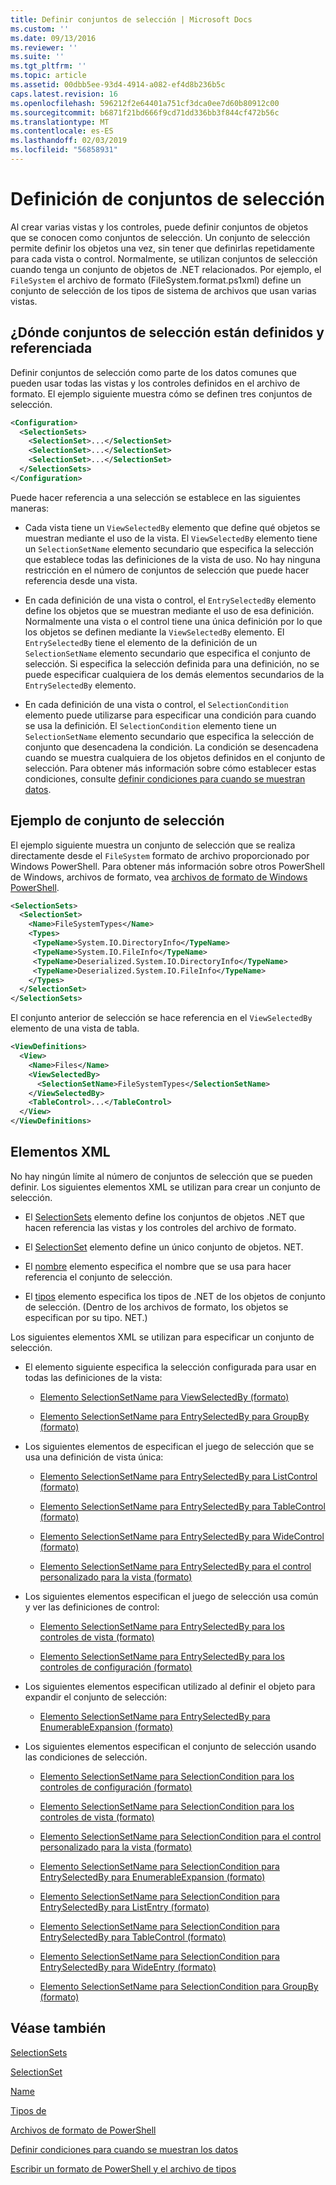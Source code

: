 ```yaml
---
title: Definir conjuntos de selección | Microsoft Docs
ms.custom: ''
ms.date: 09/13/2016
ms.reviewer: ''
ms.suite: ''
ms.tgt_pltfrm: ''
ms.topic: article
ms.assetid: 00dbb5ee-93d4-4914-a082-ef4d8b236b5c
caps.latest.revision: 16
ms.openlocfilehash: 596212f2e64401a751cf3dca0ee7d60b80912c00
ms.sourcegitcommit: b6871f21bd666f9cd71dd336bb3f844cf472b56c
ms.translationtype: MT
ms.contentlocale: es-ES
ms.lasthandoff: 02/03/2019
ms.locfileid: "56858931"
---
```

# <a name="defining-selection-sets"></a>Definición de conjuntos de selección

Al crear varias vistas y los controles, puede definir conjuntos de objetos que se conocen como conjuntos de selección. Un conjunto de selección permite definir los objetos una vez, sin tener que definirlas repetidamente para cada vista o control. Normalmente, se utilizan conjuntos de selección cuando tenga un conjunto de objetos de .NET relacionados. Por ejemplo, el `FileSystem` el archivo de formato (FileSystem.format.ps1xml) define un conjunto de selección de los tipos de sistema de archivos que usan varias vistas.

## <a name="where-selection-sets-are-defined-and-referenced"></a>¿Dónde conjuntos de selección están definidos y referenciada

Definir conjuntos de selección como parte de los datos comunes que pueden usar todas las vistas y los controles definidos en el archivo de formato. El ejemplo siguiente muestra cómo se definen tres conjuntos de selección.

```xml
<Configuration>
  <SelectionSets>
    <SelectionSet>...</SelectionSet>
    <SelectionSet>...</SelectionSet>
    <SelectionSet>...</SelectionSet>
  </SelectionSets>
</Configuration>
```

Puede hacer referencia a una selección se establece en las siguientes maneras:

- Cada vista tiene un `ViewSelectedBy` elemento que define qué objetos se muestran mediante el uso de la vista. El `ViewSelectedBy` elemento tiene un `SelectionSetName` elemento secundario que especifica la selección que establece todas las definiciones de la vista de uso. No hay ninguna restricción en el número de conjuntos de selección que puede hacer referencia desde una vista.

- En cada definición de una vista o control, el `EntrySelectedBy` elemento define los objetos que se muestran mediante el uso de esa definición. Normalmente una vista o el control tiene una única definición por lo que los objetos se definen mediante la `ViewSelectedBy` elemento. El `EntrySelectedBy` tiene el elemento de la definición de un `SelectionSetName` elemento secundario que especifica el conjunto de selección. Si especifica la selección definida para una definición, no se puede especificar cualquiera de los demás elementos secundarios de la `EntrySelectedBy` elemento.

- En cada definición de una vista o control, el `SelectionCondition` elemento puede utilizarse para especificar una condición para cuando se usa la definición. El `SelectionCondition` elemento tiene un `SelectionSetName` elemento secundario que especifica la selección de conjunto que desencadena la condición. La condición se desencadena cuando se muestra cualquiera de los objetos definidos en el conjunto de selección. Para obtener más información sobre cómo establecer estas condiciones, consulte [definir condiciones para cuando se muestran datos](./defining-conditions-for-displaying-data.md).

## <a name="selection-set-example"></a>Ejemplo de conjunto de selección

El ejemplo siguiente muestra un conjunto de selección que se realiza directamente desde el `FileSystem` formato de archivo proporcionado por Windows PowerShell. Para obtener más información sobre otros PowerShell de Windows, archivos de formato, vea [archivos de formato de Windows PowerShell](./powershell-formatting-files.md).

```xml
<SelectionSets>
  <SelectionSet>
    <Name>FileSystemTypes</Name>
    <Types>
     <TypeName>System.IO.DirectoryInfo</TypeName>
     <TypeName>System.IO.FileInfo</TypeName>
     <TypeName>Deserialized.System.IO.DirectoryInfo</TypeName>
     <TypeName>Deserialized.System.IO.FileInfo</TypeName>
    </Types>
  </SelectionSet>
</SelectionSets>
```

El conjunto anterior de selección se hace referencia en el `ViewSelectedBy` elemento de una vista de tabla.

```xml
<ViewDefinitions>
  <View>
    <Name>Files</Name>
    <ViewSelectedBy>
      <SelectionSetName>FileSystemTypes</SelectionSetName>
    </ViewSelectedBy>
    <TableControl>...</TableControl>
  </View>
</ViewDefinitions>

```

## <a name="xml-elements"></a>Elementos XML

 No hay ningún límite al número de conjuntos de selección que se pueden definir. Los siguientes elementos XML se utilizan para crear un conjunto de selección.

- El [SelectionSets](./selectionsets-element-format.md) elemento define los conjuntos de objetos .NET que hacen referencia las vistas y los controles del archivo de formato.

- El [SelectionSet](./selectionset-element-format.md) elemento define un único conjunto de objetos. NET.

- El [nombre](./name-element-for-selectionset-format.md) elemento especifica el nombre que se usa para hacer referencia el conjunto de selección.

- El [tipos](./types-element-for-selectionset-format.md) elemento especifica los tipos de .NET de los objetos de conjunto de selección. (Dentro de los archivos de formato, los objetos se especifican por su tipo. NET.)

 Los siguientes elementos XML se utilizan para especificar un conjunto de selección.

- El elemento siguiente especifica la selección configurada para usar en todas las definiciones de la vista:

    - [Elemento SelectionSetName para ViewSelectedBy (formato)](./selectionsetname-element-for-viewselectedby-format.md)

    - [Elemento SelectionSetName para EntrySelectedBy para GroupBy (formato)](./selectionsetname-element-for-entryselectedby-for-groupby-format.md)

- Los siguientes elementos de especifican el juego de selección que se usa una definición de vista única:

    - [Elemento SelectionSetName para EntrySelectedBy para ListControl (formato)](./selectionsetname-element-for-entryselectedby-for-listcontrol-format.md)

    - [Elemento SelectionSetName para EntrySelectedBy para TableControl (formato)](./selectionsetname-element-for-entryselectedby-for-tablecontrol-format.md)

    - [Elemento SelectionSetName para EntrySelectedBy para WideControl (formato)](./selectionsetname-element-for-entryselectedby-for-widecontrol-format.md)

    - [Elemento SelectionSetName para EntrySelectedBy para el control personalizado para la vista (formato)](./selectionsetname-element-for-entryselectedby-for-customcontrol-for-view-format.md)

- Los siguientes elementos especifican el juego de selección usa común y ver las definiciones de control:

    - [Elemento SelectionSetName para EntrySelectedBy para los controles de vista (formato)](./selectionsetname-element-for-entryselectedby-for-controls-for-view-format.md)

    - [Elemento SelectionSetName para EntrySelectedBy para los controles de configuración (formato)](./selectionsetname-element-for-entryselectedby-for-controls-for-configuration-format.md)

- Los siguientes elementos especifican utilizado al definir el objeto para expandir el conjunto de selección:

    - [Elemento SelectionSetName para EntrySelectedBy para EnumerableExpansion (formato)](./selectionsetname-element-for-entryselectedby-for-enumerableexpansion-format.md)

- Los siguientes elementos especifican el conjunto de selección usando las condiciones de selección.

    - [Elemento SelectionSetName para SelectionCondition para los controles de configuración (formato)](./selectionsetname-element-for-selectioncondition-for-controls-for-configuration-format.md)

    - [Elemento SelectionSetName para SelectionCondition para los controles de vista (formato)](./selectionsetname-element-for-selectioncondition-for-controls-for-view-format.md)

    - [Elemento SelectionSetName para SelectionCondition para el control personalizado para la vista (formato)](./selectionsetname-element-for-selectioncondition-for-customcontrol-for-view-format.md)

    - [Elemento SelectionSetName para SelectionCondition para EntrySelectedBy para EnumerableExpansion (formato)](./selectionsetname-element-for-selectioncondition-for-entryselectedby-for-enumerableexpansion-format.md)

    - [Elemento SelectionSetName para SelectionCondition para EntrySelectedBy para ListEntry (formato)](./selectionsetname-element-for-selectioncondition-for-entryselectedby-for-listentry-format.md)

    - [Elemento SelectionSetName para SelectionCondition para EntrySelectedBy para TableControl (formato)](./selectionsetname-element-for-selectioncondition-for-entryselectedby-for-tablecontrol-format.md)

    - [Elemento SelectionSetName para SelectionCondition para EntrySelectedBy para WideEntry (formato)](./selectionsetname-element-for-selectioncondition-for-entryselectedby-for-wideentry-format.md)

    - [Elemento SelectionSetName para SelectionCondition para GroupBy (formato)](./selectionsetname-element-for-selectioncondition-for-groupby-format.md)

## <a name="see-also"></a>Véase también

[SelectionSets](./selectionsets-element-format.md)

[SelectionSet](./selectionset-element-format.md)

[Name](./name-element-for-selectionset-format.md)

[Tipos de](./types-element-for-selectionset-format.md)

[Archivos de formato de PowerShell](./powershell-formatting-files.md)

[Definir condiciones para cuando se muestran los datos](./defining-conditions-for-displaying-data.md)

[Escribir un formato de PowerShell y el archivo de tipos](./writing-a-powershell-formatting-file.md)
